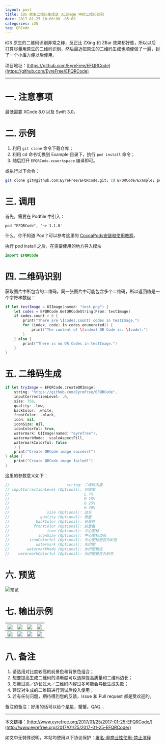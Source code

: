 ```yaml
---
layout: post
title: iOS 原生二维码生成及 UIImage 中的二维码识别
date: 2017-01-25 10:00:00 -05:00
categories: iOS
tag: QRCode
---
```


iOS 原生的二维码识别非常之棒，反正比 ZXing 和 ZBar 效果都好些，所以以后打算尽量用原生的二维码识别，然后最近把原生的二维码生成也顺便做了一遍，封了一个小库方便以后使用。

项目地址：[https://github.com/EyreFree/EFQRCode](https://github.com/EyreFree/EFQRCode)

---

# 一. 注意事项

最低需要 XCode 8.0 以及 Swift 3.0。

# 二. 示例

1. 利用 `git clone` 命令下载仓库；
2. 利用 cd 命令切换到 Example 目录下，执行 `pod install` 命令；
3. 随后打开 `EFQRCode.xcworkspace` 编译即可。

或执行以下命令：

```bash
git clone git@github.com:EyreFree/EFQRCode.git; cd EFQRCode/Example; pod install; open EFQRCode.xcworkspace
```

# 三. 调用

首先，需要在 Podfile 中引入：


```
pod "EFQRCode", '~> 1.1.0'
```

什么，你不知道 Pod？可以参考这里的 [CocoaPods安装和使用教程](http://code4app.com/article/cocoapods-install-usage)。

执行 pod install 之后，在需要使用的地方导入模块

```swift
import EFQRCode
```

# 四. 二维码识别

获取图片中所包含的二维码，同一张图片中可能包含多个二维码，所以返回值是一个字符串数组：

```swift
if let testImage = UIImage(named: "test.png") {
	let codes = EFQRCode.GetQRCodeString(From: testImage)
	if codes.count > 0 {
		print("There are \(codes.count) codes in testImage.")
		for (index, code) in codes.enumerated() {
			print("The content of \(index) QR Code is: \(code).")
		}
	} else {
		print("There is no QR Codes in testImage.")
	}
}
```

# 五. 二维码生成

```swift
if let tryImage = EFQRCode.createQRImage(
    string: "https://github.com/EyreFree/EFQRCode",
    inputCorrectionLevel: .h,
    size: 750,
    quality: .low,
    backColor: .white,
    frontColor: .black,
    icon: nil,
    iconSize: nil,
    iconColorful: true,
    watermark: UIImage(named: "eyrefree"),
    watermarkMode: .scaleAspectFill,
    watermarkColorful: false
    ) {
    print("Create QRCode image success!")
} else {
    print("Create QRCode image failed!")
}
```

这里的参数意义如下：

```swift
//                          string: 二维码内容
// inputCorrectionLevel (Optional): 容错率
//                                  L 7%
//                                  M 15%
//                                  Q 25%
//                                  H 30%
//                 size (Optional): 边长
//              quality (Optional): 质量
//            backColor (Optional): 背景色
//           frontColor (Optional): 前景色
//                 icon (Optional): 中心图标
//             iconSize (Optional): 中心图标边长
//         iconColorful (Optional): 中心图标是否为彩色
//            watermark (Optional): 水印图
//        watermarkMode (Optional): 水印图模式
//    watermarkColorful (Optional): 水印图是否为彩色
```

# 六. 预览

![预览](https://raw.githubusercontent.com/EyreFree/EFQRCode/master/assets/screenshot.png)

# 七. 输出示例

![](https://raw.githubusercontent.com/EyreFree/EFQRCode/master/assets/QRCode1.jpg)|![](https://raw.githubusercontent.com/EyreFree/EFQRCode/master/assets/QRCode2.jpg)|![](https://raw.githubusercontent.com/EyreFree/EFQRCode/master/assets/QRCode4.jpg)|![](https://raw.githubusercontent.com/EyreFree/EFQRCode/master/assets/QRCode6.jpg)  
:---------------------:|:---------------------:|:---------------------:|:---------------------:
![](https://raw.githubusercontent.com/EyreFree/EFQRCode/master/assets/QRCode7.jpg)|![](https://raw.githubusercontent.com/EyreFree/EFQRCode/master/assets/QRCode8.jpg)|![](https://raw.githubusercontent.com/EyreFree/EFQRCode/master/assets/QRCode9.jpg)|![](https://raw.githubusercontent.com/EyreFree/EFQRCode/master/assets/QRCode10.jpg) 

# 八. 备注

1. 请选用对比度较高的前景色和背景色组合；
2. 想要提高生成二维码的清晰度可以选择提高质量和二维码边长；
3. 质量过高／边长过大／二维码内容过多可能会导致生成失败；
4. 建议对生成的二维码进行测试后投入使用；
5. 若有任何问题，期待得到您的反馈，Issue 和 Pull request 都是受欢迎的。

备注的备注：好用的话可以给个[星星](https://github.com/EyreFree/EFQRCode)，蟹蟹，QAQ...

---
本文链接：[http://www.eyrefree.org/2017/01/25/2017-01-25-EFQRCode/](http://www.eyrefree.org/2017/01/25/2017-01-25-EFQRCode/)

如文中无特殊说明，本站均使用以下协议保护：[署名-非商业性使用-禁止演绎](http://creativecommons.org/licenses/by-nc-nd/3.0/cn/)
